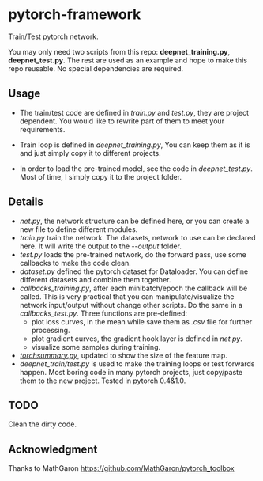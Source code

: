 # pytorch-framework
Train/Test pytorch network.

You may only need two scripts from this repo: **deepnet_training.py**, **deepnet_test.py**.
The rest are used as an example and hope to make this repo reusable. No special dependencies are required.


## Usage
- The train/test code are defined in *train.py* and *test.py*, they are project dependent. You would like to rewrite part of them to meet your requirements.

- Train loop is defined in *deepnet_training.py*, You can keep them as it is and just simply copy it to different projects.

- In order to load the pre-trained model, see the code in *deepnet_test.py*. Most of time, I simply copy it to the project folder.

## Details
- *net.py*, the network structure can be defined here, or you can create a new file to define different modules.
- *train.py* train the network. The datasets, network to use can be declared here. It will write the output to the *--output* folder.
- *test.py* loads the pre-trained network, do the forward pass, use some callbacks to make the code clean.
- *dataset.py* defined the pytorch dataset for Dataloader. You can define different datasets and combine them together.
- *callbacks_training.py*, after each minibatch/epoch the callback will be called. This is very practical that you can manipulate/visualize the network input/output without change other scripts. Do the same in a *callbacks_test.py*. Three functions are pre-defined:
	- plot loss curves, in the mean while save them as *.csv* file for further processing.
	- plot gradient curves, the gradient hook layer is defined in *net.py*.
	- visualize some samples during training.
- *[torchsummary.py](https://github.com/sksq96/pytorch-summary)*, updated to show the size of the feature map.
- *deepnet_train/test.py* is used to make the training loops or test forwards happen. Most boring code in many pytorch projects, just copy/paste them to the new project. Tested in pytorch 0.4&1.0.

## TODO
Clean the dirty code.

## Acknowledgment
Thanks to MathGaron https://github.com/MathGaron/pytorch_toolbox